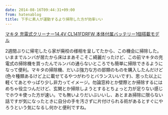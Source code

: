 ```yaml
---
date: 2014-08-16T09:44:31+09:00
from: hatenablog
title: 下手に素人が運動するより掃除した方が効率いい
---
```


<p></p><a href="http://www.amazon.co.jp/exec/obidos/ASIN/B003DJ1JQE/r7kamura07-22/">マキタ 充電式クリーナー14.4V CL141FDRFW 本体付属バッテリー1個搭載モデル</a>

<p>2週間ぶりに帰宅したら家が廃校の様相を呈してたから、この機会に掃除した。いままでルンバが居たから床はまあそこそこ綺麗だったけど、この前マキタの充電式の掃除機を買ったんでルンバの通らないところでも簡単に掃除できるようになって便利。マキタの掃除機、だいぶ強力な方の部類のものを購入したんだけど(色々種類あるけど上に載せてるやつがわりとバランスいいです)、思った以上に軽くてあとやっぱり少し非力ってイメージ。勿論窓枠とか壁際とか掃除するにはめちゃ役立つんだけど、玄関とか掃除しようとするとちょっと力が足りない感じでホウキ使った方が速い。でも無いよりだいぶいいし、あとまあ掃除に限らない話ですが気になったときに自分の手を汚さずに片付けられる術があるとすぐにやろうという気になるし何かと便利ですね。</p>

